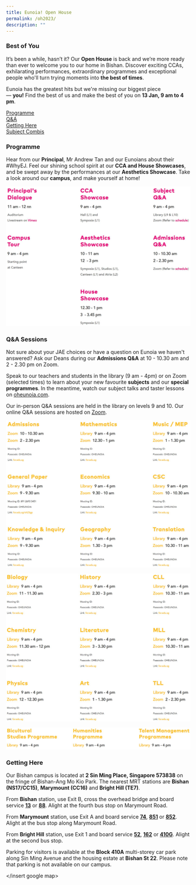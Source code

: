 ```yaml
---
title: Eunoia! Open House
permalink: /oh2023/
description: ""
---
```

### Best of You

It’s been a while, hasn’t it? Our **Open House** is back and we’re more ready than ever to welcome you to our home in Bishan. Discover exciting CCAs, exhilarating performances, extraordinary programmes and exceptional people who'll turn trying moments into **the best of times**.

Eunoia has the greatest hits but we're missing our biggest piece — **you!** Find the best of us and make the best of you on **13 Jan, 9 am to 4 pm**.

[Programme](#Programme) <br>
[Q&A](#Q&A) <br>
[Getting Here](#Gettinghere) <br>
[Subject Combis](https://staging.d2ftoa31ukircm.amplifyapp.com/curriculum/subject-combinations/)

### <a name="Programme"></a>Programme

Hear from our **Principal**, Mr Andrew Tan and our Eunoians about their #WhyEJ. Feel our shining school spirit at our **CCA and House Showcases**, and be swept away by the performances at our **Aesthetics Showcase**. Take a look around our **campus**, and make yourself at home!

<a href="https://staging.d2ftoa31ukircm.amplifyapp.com/oh2023/#Q&A">  
<img src="/images/open%20house%20programme.jpg">  
</a>

### <a name="Q&A"></a>Q&A Sessions

Not sure about your JAE choices or have a question on Eunoia we haven't answered? Ask our Deans during our **Admissions Q&A** at 10 - 10.30 am and 2 - 2.30 pm on Zoom.

Speak to our teachers and students in the library (9 am - 4pm) or on Zoom (selected times) to learn about your new favourite **subjects** and our **special programmes**. In the meantime, watch our subject talks and taster lessons on [oheunoia.com](https://www.oheunoia.com/subject).

Our in-person Q&A sessions are held in the library on levels 9 and 10. Our online Q&A sessions are hosted on [Zoom](https://zoom.us/download).

![](/images/open%20house%20programme%201.jpg)

![](/images/open%20house%20programme%202.jpg)

![](/images/open%20house%20programme%203.jpg)

### <a name="Gettinghere"></a>Getting Here

Our Bishan campus is located at **2 Sin Ming Place, Singapore 573838** on the fringe of Bishan-Ang Mo Kio Park. The nearest MRT stations are **Bishan (NS17/CC15)**, **Marymount (CC16)** and **Bright Hill (TE7)**.

From **Bishan** station, use Exit B, cross the overhead bridge and board service **[13](https://www.transitlink.com.sg/eservice/eguide/service_route.php?service=13)** or **[88](https://www.transitlink.com.sg/eservice/eguide/service_route.php?service=88)**. Alight at the fourth bus stop on Marymount Road.

From **Marymount** station, use Exit A and board service **[74](https://www.transitlink.com.sg/eservice/eguide/service_route.php?service=74)**, **[851](https://www.transitlink.com.sg/eservice/eguide/service_route.php?service=851)** or **[852](https://www.transitlink.com.sg/eservice/eguide/service_route.php?service=852)**. Alight at the bus stop along Marymount Road.

From **Bright Hill** station, use Exit 1 and board service **[52](https://www.transitlink.com.sg/eservice/eguide/service_route.php?service=52)**, **[162](https://www.transitlink.com.sg/eservice/eguide/service_route.php?service=162)** or **[410G](https://www.transitlink.com.sg/eservice/eguide/service_route.php?service=410G)**. Alight at the second bus stop.

Parking for visitors is available at the **Block 410A** multi-storey car park along Sin Ming Avenue and the housing estate at **Bishan St 22**. Please note that parking is not available on our campus.

</insert google map>